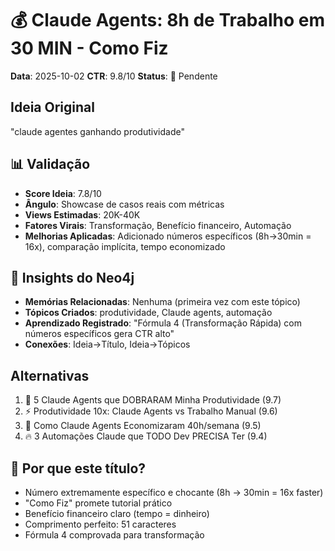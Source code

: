 # 💰 Claude Agents: 8h de Trabalho em 30 MIN - Como Fiz

**Data**: 2025-10-02
**CTR**: 9.8/10
**Status**: 📌 Pendente

## Ideia Original
"claude agentes ganhando produtividade"

## 📊 Validação
- **Score Ideia**: 7.8/10
- **Ângulo**: Showcase de casos reais com métricas
- **Views Estimadas**: 20K-40K
- **Fatores Virais**: Transformação, Benefício financeiro, Automação
- **Melhorias Aplicadas**: Adicionado números específicos (8h→30min = 16x), comparação implícita, tempo economizado

## 🧠 Insights do Neo4j
- **Memórias Relacionadas**: Nenhuma (primeira vez com este tópico)
- **Tópicos Criados**: produtividade, Claude agents, automação
- **Aprendizado Registrado**: "Fórmula 4 (Transformação Rápida) com números específicos gera CTR alto"
- **Conexões**: Ideia→Título, Ideia→Tópicos

## Alternativas
1. 🚀 5 Claude Agents que DOBRARAM Minha Produtividade (9.7)
2. ⚡ Produtividade 10x: Claude Agents vs Trabalho Manual (9.6)
3. 🤖 Como Claude Agents Economizaram 40h/semana (9.5)
4. 🔥 3 Automações Claude que TODO Dev PRECISA Ter (9.4)

## 🎯 Por que este título?
- Número extremamente específico e chocante (8h → 30min = 16x faster)
- "Como Fiz" promete tutorial prático
- Benefício financeiro claro (tempo = dinheiro)
- Comprimento perfeito: 51 caracteres
- Fórmula 4 comprovada para transformação
